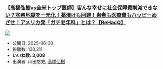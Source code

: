 ### [【高橋弘樹vs全米トップ医師】皆んな幸せに社会保障費削減できない？診察地獄を一元化！薬漬けも回避！患者も医療費もハッピーめざせ！アメリカ発「ガチ老年科」とは？【ReHacQ】](https://www.youtube.com/watch?v=jsMrjyR5js8)
[![](https://img.youtube.com/vi/jsMrjyR5js8/sddefault.jpg)](https://www.youtube.com/watch?v=jsMrjyR5js8)
-   公開日: 2025-06-30
-   視聴数: 138,211
-   **いいね数: 3,008**
-   出演者: 山田悠史, [高橋弘樹](/rehacq_fan/people/高橋弘樹 "wikilink")
